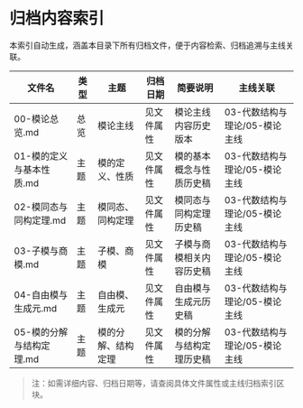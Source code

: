 # 归档内容索引

本索引自动生成，涵盖本目录下所有归档文件，便于内容检索、归档追溯与主线关联。

| 文件名 | 类型 | 主题 | 归档日期 | 简要说明 | 主线关联 |
|--------|------|------|----------|----------|----------|
| 00-模论总览.md | 总览 | 模论主线 | 见文件属性 | 模论主线内容历史版本 | 03-代数结构与理论/05-模论主线 |
| 01-模的定义与基本性质.md | 主题 | 模的定义、性质 | 见文件属性 | 模的基本概念与性质历史稿 | 03-代数结构与理论/05-模论主线 |
| 02-模同态与同构定理.md | 主题 | 模同态、同构定理 | 见文件属性 | 模同态与同构定理历史稿 | 03-代数结构与理论/05-模论主线 |
| 03-子模与商模.md | 主题 | 子模、商模 | 见文件属性 | 子模与商模相关内容历史稿 | 03-代数结构与理论/05-模论主线 |
| 04-自由模与生成元.md | 主题 | 自由模、生成元 | 见文件属性 | 自由模与生成元历史稿 | 03-代数结构与理论/05-模论主线 |
| 05-模的分解与结构定理.md | 主题 | 模的分解、结构定理 | 见文件属性 | 模的分解与结构定理历史稿 | 03-代数结构与理论/05-模论主线 |

> 注：如需详细内容、归档日期等，请查阅具体文件属性或主线归档索引区块。
